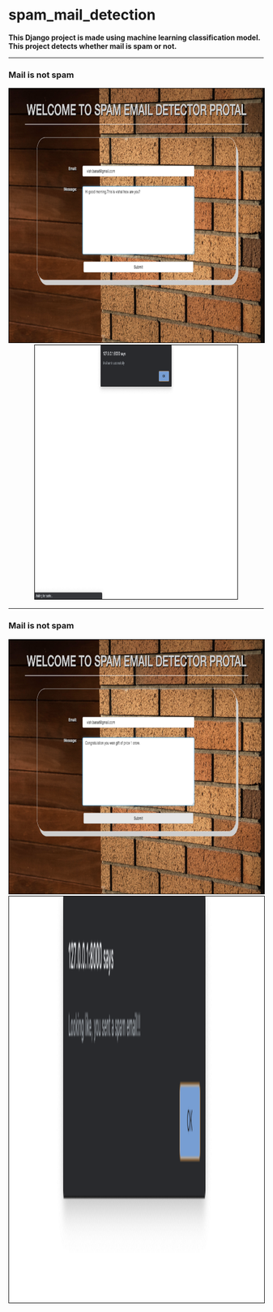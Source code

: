 # spam_mail_detection

<b>This Django project is made using machine learning classification model. This project detects whether mail is spam or not.</b>


---
### Mail is not spam
<p align="center">
<img src="img1.png" width="800" height="500" style="border: 1px solid black" />
<img src="img2.png" width="400" height="500" style="border: 1px solid black" />
</p>


***
### Mail is not spam
<p align="center">
<img src="img3.png" width="800" height="500" style="border: 1px solid black" />
<img src="img5.png" width="800" height="800" style="border: 1px solid black" />
</p>
